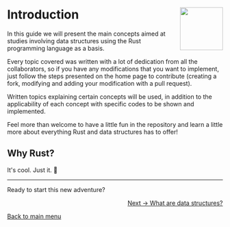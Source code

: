 # Introduction <img width="100" align="right" src="https://cdn.jsdelivr.net/gh/devicons/devicon/icons/rust/rust-plain.svg" />
          
In this guide we will present the main concepts aimed at studies involving data structures using the Rust programming language as a basis.

Every topic covered was written with a lot of dedication from all the collaborators, so if you have any modifications that you want to implement, just follow the steps presented on the home page to contribute (creating a fork, modifying and adding your modification with a pull request).

Written topics explaining certain concepts will be used, in addition to the applicability of each concept with specific codes to be shown and implemented.

Feel more than welcome to have a little fun in the repository and learn a little more about everything Rust and data structures has to offer!

## Why Rust?

It's cool. Just it. 🦀

---

Ready to start this new adventure?

<p align="right">
  <a href="https://github.com/lanjoni/rust-data-structure/blob/main/content/intro/whatare.md">Next -> What are data structures?</a>
</p>

<p align="left">
  <a href="https://github.com/lanjoni/rust-data-structure#roadmap">Back to main menu</a>
</p>
